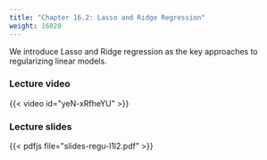 ```yaml
---
title: "Chapter 16.2: Lasso and Ridge Regression"
weight: 16020
---
```

We introduce Lasso and Ridge regression as the key approaches to regularizing linear models.

<!--more-->

### Lecture video

{{< video id="yeN-xRfheYU" >}}

### Lecture slides

{{< pdfjs file="slides-regu-l1l2.pdf" >}}
